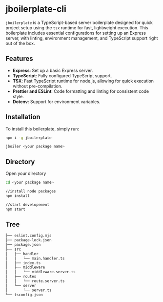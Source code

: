 # jboilerplate-cli

`jboilerplate` is a TypeScript-based server boilerplate designed for quick project setup using the `tsx` runtime for fast, lightweight execution. This boilerplate includes essential configurations for setting up an Express server, with linting, environment management, and TypeScript support right out of the box.

## Features

- **Express**: Set up a basic Express server.
- **TypeScript**: Fully configured TypeScript support.
- **TSX**: Fast TypeScript runtime for node.js, allowing for quick execution without pre-compilation.
- **Prettier and ESLint**: Code formatting and linting for consistent code style.
- **Dotenv**: Support for environment variables.

## Installation

To install this boilerplate, simply run:

```bash
npm i -g jboilerplate

jboiler <your package name>
```

## Directory

Open your directory

```bash
cd <your package name>

//install node packages
npm install

//start developement
npm start
```

## Tree

```bash
├── eslint.config.mjs
├── package-lock.json
├── package.json
├── src
│   ├── handler
│   │   └── main.handler.ts
│   ├── index.ts
│   ├── middleware
│   │   └── middleware.server.ts
│   ├── routes
│   │   └── route.server.ts
│   └── server
│       └── server.ts
└── tsconfig.json
```
